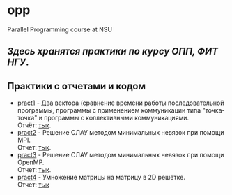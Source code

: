 # opp
Parallel Programming course at NSU
## _Здесь хранятся практики по курсу ОПП, ФИТ НГУ_.

## Практики с отчетами и кодом ##
- [pract1](https://github.com/DaryaEvd/opp/tree/main/pract1) - Два вектора (сравнение времени работы последовательной программы, программы с применением коммуникации типа "точка-точка" и программы с коллективными коммуникациями.  
Отчёт: [тык](https://github.com/DaryaEvd/opp/blob/main/pract1/%D0%9F%D1%80%D0%B0%D0%BA%D1%821_%D0%95%D0%B2%D0%B4%D0%BE%D0%BA%D0%B8%D0%BC%D0%BE%D0%B2%D0%B0_21205.pdf).
- [pract2](https://github.com/DaryaEvd/opp/tree/main/pract2) - Решение СЛАУ методом минимальных невязок при помощи MPI.  
Отчет: [тык](https://github.com/DaryaEvd/opp/blob/main/pract2/%D0%9F%D1%80%D0%B0%D0%BA%D1%822_%D0%95%D0%B2%D0%B4%D0%BE%D0%BA%D0%B8%D0%BC%D0%BE%D0%B2%D0%B0_21205.pdf).  
- [pract3](https://github.com/DaryaEvd/opp/tree/main/pract3) - Решение СЛАУ методом минимальных невязок при помощи OpenMP.  
Отчет: [тык](https://github.com/DaryaEvd/opp/blob/main/pract3/%D0%9F%D1%80%D0%B0%D0%BA%D1%823_%D0%95%D0%B2%D0%B4%D0%BE%D0%BA%D0%B8%D0%BC%D0%BE%D0%B2%D0%B0_21205.pdf).  
- [pract4](https://github.com/DaryaEvd/opp/tree/main/pract4) - Умножение матрицы на матрицу в 2D решётке.  
Отчет: [тык](https://github.com/DaryaEvd/opp/blob/main/pract4/%D0%9F%D1%80%D0%B0%D0%BA%D1%824_%D0%95%D0%B2%D0%B4%D0%BE%D0%BA%D0%B8%D0%BC%D0%BE%D0%B2%D0%B0_21205.pdf)  
